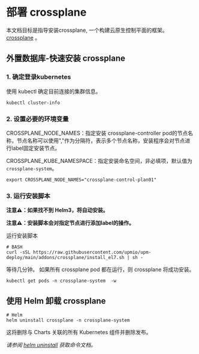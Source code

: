 # 部署 crossplane

本文档目标是指导安装crossplane, 一个构建云原生控制平面的框架。 [crossplane](https://github.com/crossplane/crossplane) 。

## 外置数据库-快速安装 crossplane 

### 1. 确定登录kubernetes 

使用 kubectl 确定目前连接的集群信息。

```console
kubectl cluster-info
```

### 2. 设置必要的环境变量

CROSSPLANE_NODE_NAMES：指定安装 crossplane-controller pod的节点名称，节点名称可以使用","作为分隔符，表示多个节点名称，安装程序会对节点进行label固定安装节点。

CROSSPLANE_KUBE_NAMESPACE：指定安装命名空间，非必填项，默认值为`crossplane-system`。
```console
export CROSSPLANE_NODE_NAMES="crossplane-control-plan01"
```

### 3. 运行安装脚本

**注意⚠️：如果找不到 Helm3，将自动安装。**

**注意⚠️：安装脚本会对指定节点进行添加label的操作。**

运行安装脚本
```console
# BASH
curl -sSL https://raw.githubusercontent.com/upmio/upm-deploy/main/addons/crossplane/install_el7.sh | sh -
```

等待几分钟。 如果所有 crossplane pod 都在运行，则 crossplane 将成功安装。

```console
kubectl get pods -n crossplane-system  -w
```

## 使用 Helm 卸载 crossplane

```console
# Helm
helm uninstall crossplane -n crossplane-system
```

这将删除与 Charts 关联的所有 Kubernetes 组件并删除发布。

_请参阅 [helm uninstall](https://helm.sh/docs/helm/helm_uninstall/) 获取命令文档。_
